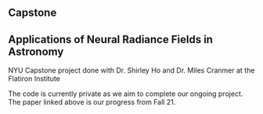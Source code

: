 ## Capstone

## Applications of Neural Radiance Fields in Astronomy
NYU Capstone project done with Dr. Shirley Ho and Dr. Miles Cranmer at the Flatiron Institute

The code is currently private as we aim to complete our ongoing project. The paper linked above is our progress from Fall 21. 
